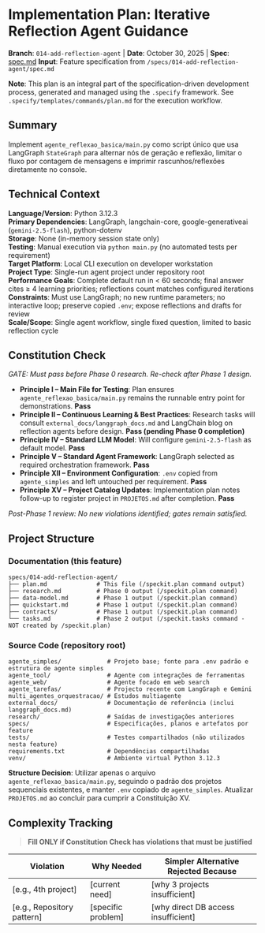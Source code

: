 # Implementation Plan: Iterative Reflection Agent Guidance

**Branch**: `014-add-reflection-agent` | **Date**: October 30, 2025 | **Spec**: [spec.md](./spec.md)
**Input**: Feature specification from `/specs/014-add-reflection-agent/spec.md`

**Note**: This plan is an integral part of the specification-driven development process, generated and managed using the `.specify` framework. See `.specify/templates/commands/plan.md` for the execution workflow.

## Summary

Implement `agente_reflexao_basica/main.py` como script único que usa LangGraph `StateGraph` para alternar nós de geração e reflexão, limitar o fluxo por contagem de mensagens e imprimir rascunhos/reflexões diretamente no console.

## Technical Context

<!--
  ACTION REQUIRED: Replace the content in this section with the technical details
  for the project. The structure here is presented in advisory capacity to guide
  the iteration process.
-->

**Language/Version**: Python 3.12.3  
**Primary Dependencies**: LangGraph, langchain-core, google-generativeai (`gemini-2.5-flash`), python-dotenv  
**Storage**: None (in-memory session state only)  
**Testing**: Manual execution via `python main.py` (no automated tests per requirement)  
**Target Platform**: Local CLI execution on developer workstation  
**Project Type**: Single-run agent project under repository root  
**Performance Goals**: Complete default run in < 60 seconds; final answer cites ≥ 4 learning priorities; reflections count matches configured iterations  
**Constraints**: Must use LangGraph; no new runtime parameters; no interactive loop; preserve copied `.env`; expose reflections and drafts for review  
**Scale/Scope**: Single agent workflow, single fixed question, limited to basic reflection cycle

## Constitution Check

*GATE: Must pass before Phase 0 research. Re-check after Phase 1 design.*

- **Principle I – Main File for Testing**: Plan ensures `agente_reflexao_basica/main.py` remains the runnable entry point for demonstrations. **Pass**
- **Principle II – Continuous Learning & Best Practices**: Research tasks will consult `external_docs/langgraph_docs.md` and LangChain blog on reflection agents before design. **Pass (pending Phase 0 completion)**
- **Principle IV – Standard LLM Model**: Will configure `gemini-2.5-flash` as default model. **Pass**
- **Principle V – Standard Agent Framework**: LangGraph selected as required orchestration framework. **Pass**
- **Principle XII – Environment Configuration**: `.env` copied from `agente_simples` and left untouched per requirement. **Pass**
- **Principle XV – Project Catalog Updates**: Implementation plan notes follow-up to register project in `PROJETOS.md` after completion. **Pass**

_Post-Phase 1 review: No new violations identified; gates remain satisfied._

## Project Structure

### Documentation (this feature)

```text
specs/014-add-reflection-agent/
├── plan.md              # This file (/speckit.plan command output)
├── research.md          # Phase 0 output (/speckit.plan command)
├── data-model.md        # Phase 1 output (/speckit.plan command)
├── quickstart.md        # Phase 1 output (/speckit.plan command)
├── contracts/           # Phase 1 output (/speckit.plan command)
└── tasks.md             # Phase 2 output (/speckit.tasks command - NOT created by /speckit.plan)
```

### Source Code (repository root)
<!--
  ACTION REQUIRED: Descreva como o repositório está organizado hoje.
  Cada diretório de primeiro nível representa um projeto/experimento independente.
  Ajuste a árvore listando apenas os diretórios relevantes para esta feature.
-->

```text
agente_simples/             # Projeto base; fonte para .env padrão e estrutura de agente simples
agente_tool/                # Agente com integrações de ferramentas
agente_web/                 # Agente focado em web search
agente_tarefas/             # Projecto recente com LangGraph e Gemini
multi_agentes_orquestracao/ # Estudos multiagente
external_docs/              # Documentação de referência (inclui langgraph_docs.md)
research/                   # Saídas de investigações anteriores
specs/                      # Especificações, planos e artefatos por feature
tests/                      # Testes compartilhados (não utilizados nesta feature)
requirements.txt            # Dependências compartilhadas
venv/                       # Ambiente virtual Python 3.12.3
```

**Structure Decision**: Utilizar apenas o arquivo `agente_reflexao_basica/main.py`, seguindo o padrão dos projetos sequenciais existentes, e manter `.env` copiado de `agente_simples`. Atualizar `PROJETOS.md` ao concluir para cumprir a Constituição XV.

## Complexity Tracking

> **Fill ONLY if Constitution Check has violations that must be justified**

| Violation | Why Needed | Simpler Alternative Rejected Because |
|-----------|------------|-------------------------------------|
| [e.g., 4th project] | [current need] | [why 3 projects insufficient] |
| [e.g., Repository pattern] | [specific problem] | [why direct DB access insufficient] |
